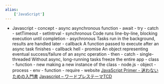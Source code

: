 ```yaml
---
alias:
    ['JavaScript']
---
```

- Javascript
            - concept
                - async
                    asynchronous function
                    - await
                    - try
                    - catch
                    - setTimeout
                    - setIntrval
                - synchronous
                    Code runs line-by-line, blocking execution until completion
                - asychronous
                    Tasks run in the background, results are handled later
                - callback
                    A function passed to execute after an async task finishes
                    - callback hell
                - promise
                    An object representing eventual success/failure of an async operation
                    - then
                    - catch
                - single-threaded
                    Without async, long-running tasks freeze the entire app
            - class
            - function
                - new
                    making a new instance of the class 
            - node.js
                - object
                    - process
                        - env
                - function
                    - require
            - website
                [JavaScript Primer - 迷わないための入門書](https://jsprimer.net/)
                [Javascript – ワードプレステーマTCD](https://tcd-theme.com/category/programming/javascript)